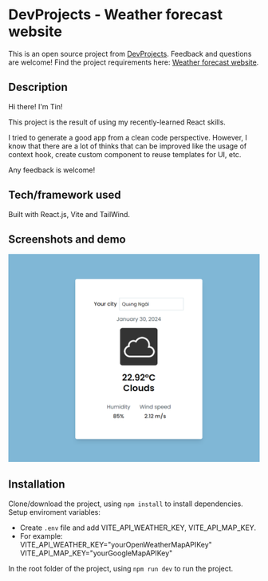 # DevProjects - Weather forecast website

This is an open source project from [DevProjects](http://www.codementor.io/projects). Feedback and questions are welcome!
Find the project requirements here: [Weather forecast website](https://www.codementor.io/projects/web/weather-forecast-website-atx32lz7zb).

## Description

Hi there! I'm Tin!

This project is the result of using my recently-learned React skills.

I tried to generate a good app from a clean code perspective. However, I know that there are a lot of thinks that can be improved like the usage of context hook, create custom component to reuse templates for UI, etc.

Any feedback is welcome!

## Tech/framework used

Built with React.js, Vite and TailWind.

## Screenshots and demo

![](./src/assets/Screenshot%202024-01-30%20171503.png)

## Installation

Clone/download the project, using `npm install` to install dependencies. Setup enviroment variables:    
- Create `.env` file and add VITE_API_WEATHER_KEY, VITE_API_MAP_KEY. 
- For example:  
VITE_API_WEATHER_KEY="yourOpenWeatherMapAPIKey"  
VITE_API_MAP_KEY="yourGoogleMapAPIKey"

In the root folder of the project, using `npm run dev` to run the project.  
